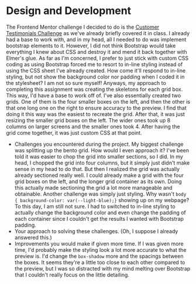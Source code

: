 # Design and Development

The Frontend Mentor challenge I decided to do is the [Customer Testimonials Challenge](https://www.frontendmentor.io/challenges/testimonials-grid-section-Nnw6J7Un7) as we've already briefly covered it in class. I already had a base to work with, and in my head, all I needed to do was implement bootstrap elements to it. However, I did not think Bootstrap would take everything I knew about CSS and destroy it and mend it back together with Elmer's glue. As far as I'm concerned, I prefer to just stick with custom CSS coding as using Bootstrap forced me to resort to in-line styling instead of using the CSS sheet I've already created. How come it'll respond to in-line styling, but not show the background color nor padding when I coded it in the stylesheet? I am not so sure myself! Anyways, my approach to completing this assignment was creating the skeletons for each grid box. This way, I'd have a base to work off of. I've also essentially created two grids. One of them is the four smaller boxes on the left, and then the other is that one long one on the right to ensure accuracy to the preview. I find that doing it this way was the easiest to recreate the grid. After that, it was just resizing the smaller grid boxes on the left. The wider ones took up 8 columns on larger screens and the smaller ones took 4. After having the grid come together, it was just custom CSS at that point.
<br>
- Challenges you encountered during the project.
  My biggest challenge was splitting up the bento grid. How would I even approach it? I've been told it was easier to chop the grid into smaller sections, so I did. In my head, I chopped the grid into four columns, but it simply just didn't make sense in my head to do that. But then I realized the grid was actually already sectioned really well. I could already make a grid with the four grid boxes on the left, and the longer grid container as its own. Doing this actually made sectioning the grid a lot more manageable and obtainable. Another challenge was simply just styling. Why wasn't `body { background-color: var(--light-blue);}` showing up on my webpage? To this day, I am still not sure. I had to switched to in-line styling to actually change the background color and even change the padding of each container since I couldn't get the results I wanted with Bootstrap padding.
- Your approach to solving these challenges.
  (Oh, I suppose I already answered this.)
- Improvements you would make if given more time.
  If I was given more time, I'd probably make the styling look a lot more accurate to what the preview is. I'd change the `box-shadow` more and the spacings between the boxes. It seems they're a little too close to each other compared to the preview, but I was so distracted with my mind melting over Bootstrap that I couldn't really focus on the little detailing.
